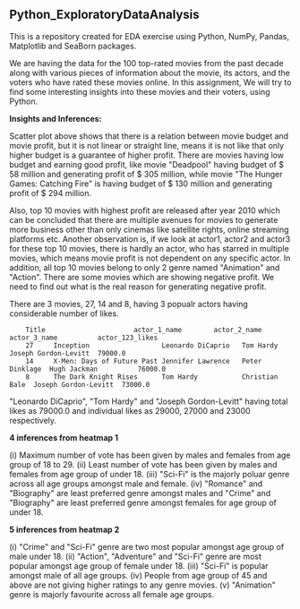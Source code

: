 ## Python_ExploratoryDataAnalysis ##
This is a repository created for EDA exercise using Python, NumPy, Pandas, Matplotlib and SeaBorn packages.

We are having the data for the 100 top-rated movies from the past decade along with various pieces of information about the movie, its actors, and the voters who have rated these movies online. In this assignment, We will try to find some interesting insights into these movies and their voters, using Python.

**Insights and Inferences:**

Scatter plot above shows that there is a relation between movie budget and movie profit, but it is not linear or straight line, means it is not like that only higher budget is a guarantee of higher profit. There are movies having low budget and earning good profit, like movie "Deadpool" having budget of $ 58 million and generating profit of 
$ 305 million, while movie "The Hunger Games: Catching Fire" is having budget of $ 130 million and generating profit of $ 294 million.

Also, top 10 movies with highest profit are released after year 2010 which can be concluded that there are multiple avenues for movies to generate more business other than only cinemas like satellite rights, online streaming platforms etc.
Another observation is, if we look at actor1, actor2 and actor3 for these top 10 movies, there is hardly an actor, who has starred in multiple movies, which means movie profit is not dependent on any specific actor.
In addition, all top 10 movies belong to only 2 genre named "Animation" and "Action".
There are some movies which are showing negative profit. We need to find out what is the real reason for generating negative profit.

There are 3 movies, 27, 14 and 8, having 3 popualr actors having considerable number of likes.

        Title                      actor_1_name        actor_2_name    actor_3_name          actor_123_likes
        27     Inception                  Leonardo DiCaprio   Tom Hardy       Joseph Gordon-Levitt  79000.0
        14     X-Men: Days of Future Past Jennifer Lawrence   Peter Dinklage  Hugh Jackman          76000.0
        8      The Dark Knight Rises      Tom Hardy           Christian Bale  Joseph Gordon-Levitt  73000.0

"Leonardo DiCaprio", "Tom Hardy" and "Joseph Gordon-Levitt" having total likes as 79000.0 and individual likes as 29000, 27000 and 23000 respectively.

**4 inferences from heatmap 1**

(i) Maximum number of vote has been given by males and females from age group of 18 to 29.
(ii) Least number of vote has been given by males and females from age group of under 18.
(iii) "Sci-Fi" is the majorly poluar genre across all age groups amongst male and female.
(iv) "Romance" and "Biography" are least preferred genre amongst males and "Crime" and "Biography" are least preferred genre amongst females for age group of under 18.

**5 inferences from heatmap 2**

(i) "Crime" and "Sci-Fi" genre are two most popular amongst age group of male under 18.
(ii) "Action", "Adventure" and "Sci-Fi" genre are most popular amongst age group of female under 18.
(iii) "Sci-Fi" is popular amongst male of all age groups.
(iv) People from age group of 45 and above are not giving higher ratings to any genre movies.
(v) "Animation" genre is majorly favourite across all female age groups.
